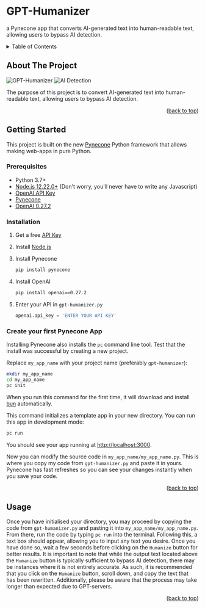 # GPT-Humanizer
a Pynecone app that converts AI-generated text into human-readable text, allowing users to bypass AI detection.

<!-- TABLE OF CONTENTS -->
<details>
  <summary>Table of Contents</summary>
  <ol>
    <li>
      <a href="#about-the-project">About The Project</a>
    </li>
    <li>
      <a href="#getting-started">Getting Started</a>
      <ul>
        <li><a href="#prerequisites">Prerequisites</a></li>
        <li><a href="#installation">Installation</a></li>
        <li><a href="#create your first pynecone App">Create your first Pynecone App</a></li>
      </ul>
    </li>
    <li><a href="#usage">Usage</a></li>
  </ol>
</details>

<!-- ABOUT THE PROJECT -->
## About The Project

![GPT-Humanizer](https://i.ibb.co/L1bf69h/image-2023-03-13-233647913.png)
![AI Detection](https://i.ibb.co/8dKfRwv/image-2023-03-13-233746190.png)

The purpose of this project is to convert AI-generated text into human-readable text, allowing users to bypass AI detection.

<p align="right">(<a href="#readme-top">back to top</a>)</p>

<!-- GETTING STARTED -->
## Getting Started

This project is built on the new [Pynecone](https://github.com/pynecone-io/pynecone) Python framework that allows making web-apps in pure Python.

### Prerequisites
* Python 3.7+
* [Node.js 12.22.0+](https://nodejs.org/en/) (Don't worry, you'll never have to write any Javascript)
* [OpenAI API Key](https://platform.openai.com/account/api-keys)
* [Pynecone](https://github.com/pynecone-io/pynecone)
* [OpenAI 0.27.2](https://pypi.org/project/openai/)

### Installation

1. Get a free [API Key](https://platform.openai.com/account/api-keys)
2. Install [Node.js](https://nodejs.org/en/)
3. Install Pynecone
   ```sh
   pip install pynecone
   ```
   
4. Install OpenAI
   ```sh
   pip install openai==0.27.2
   ```
   
5. Enter your API in `gpt-humanizer.py`
   ```py
   openai.api_key = 'ENTER YOUR API KEY'
   ```
   
### Create your first Pynecone App

Installing Pynecone also installs the `pc` command line tool. Test that the install was successful by creating a new project.

Replace `my_app_name` with your project name (preferably `gpt-humanizer`):
```sh
mkdir my_app_name
cd my_app_name
pc init
```
When you run this command for the first time, it will download and install [bun](https://bun.sh) automatically.

This command initializes a template app in your new directory. You can run this app in development mode:
```sh
pc run
```
You should see your app running at [http://localhost:3000](http://localhost:3000).

Now you can modify the source code in `my_app_name/my_app_name.py`. This is where you copy my code from `gpt-humanizer.py` and paste it in yours. Pynecone has fast refreshes so you can see your changes instantly when you save your code.

<p align="right">(<a href="#readme-top">back to top</a>)</p>

<!-- USAGE EXAMPLES -->
## Usage
Once you have initialised your directory, you may proceed by copying the code from `gpt-humanizer.py` and pasting it into `my_app_name/my_app_name.py`. From there, run the code by typing `pc run` into the terminal. Following this, a text box should appear, allowing you to input any text you desire. Once you have done so, wait a few seconds before clicking on the `Humanize` button for better results. It is important to note that while the output text located above the `Humanize` button is typically sufficient to bypass AI detection, there may be instances where it is not entirely accurate. As such, it is recommended that you click on the `Humanize` button, scroll down, and copy the text that has been rewritten. Additionally, please be aware that the process may take longer than expected due to GPT-servers.

<p align="right">(<a href="#readme-top">back to top</a>)</p>

